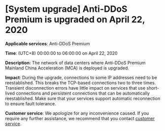# \[System upgrade\] Anti-DDoS Premium is upgraded on April 22, 2020

**Applicable services**: Anti-DDoS Premium

**Time**: \(UTC+8\) 00:00:00 to 06:00:00 on April 22, 2020

**Description**: The network of data centers where Anti-DDoS Premium Mainland China Acceleration \(MCA\) is deployed is upgraded.

**Impact**: During the upgrade, connections to some IP addresses need to be reestablished. This breaks the TCP-based connections two to three times. Transient disconnection errors have little impact on services that use short-lived connections and persistent connections that can be automatically reestablished. Make sure that your services support automatic reconnection to ensure fault tolerance.

**Customer service**: We apologize for any inconvenience caused. If you require any further assistance, we recommend that you contact [customer service](https://www.aliyun.com/contact?from=announcement).

